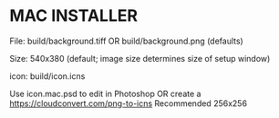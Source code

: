 


MAC INSTALLER
====================================== 

File: build/background.tiff OR build/background.png (defaults)

Size: 540x380 (default; image size determines size of setup window)


icon: build/icon.icns

Use icon.mac.psd to edit in Photoshop OR create a  
https://cloudconvert.com/png-to-icns
Recommended 256x256